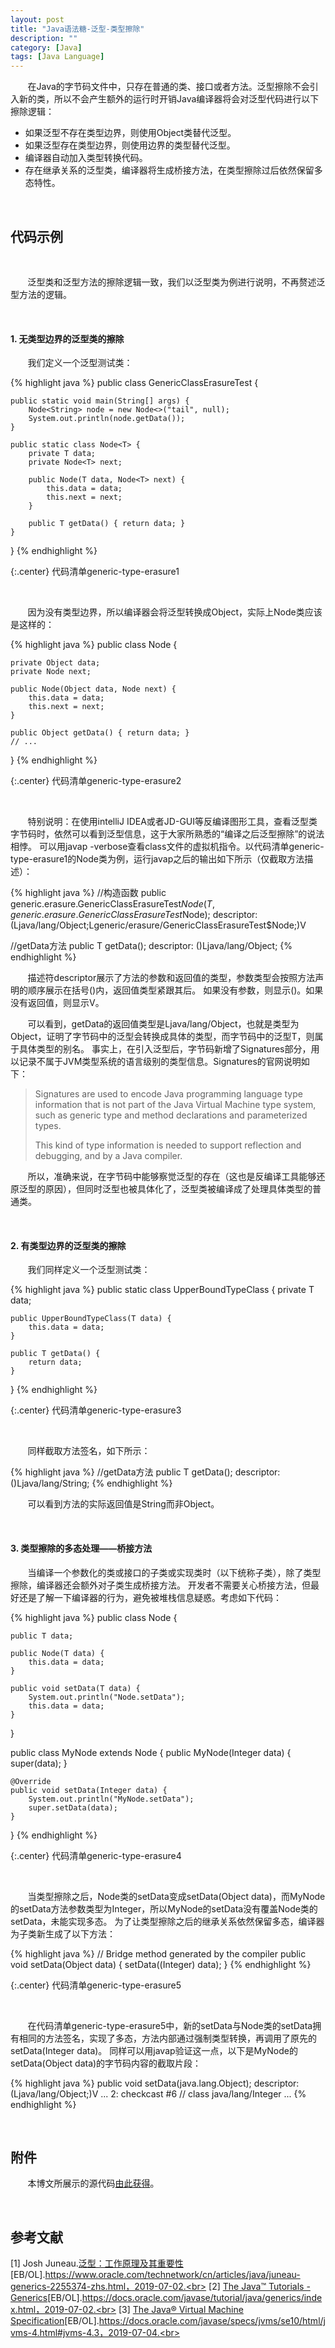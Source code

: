 ```yaml
---
layout: post
title: "Java语法糖-泛型-类型擦除"
description: ""
category: [Java]
tags: [Java Language]
---
```

<link rel="stylesheet" href="{{ site.baseurl }}/css/pygments.css">

&#160; &#160; &#160; &#160;在Java的字节码文件中，只存在普通的类、接口或者方法。泛型擦除不会引入新的类，所以不会产生额外的运行时开销Java编译器将会对泛型代码进行以下擦除逻辑：

* 如果泛型不存在类型边界，则使用Object类替代泛型。
* 如果泛型存在类型边界，则使用边界的类型替代泛型。
* 编译器自动加入类型转换代码。
* 存在继承关系的泛型类，编译器将生成桥接方法，在类型擦除过后依然保留多态特性。

<br>

## 代码示例

<br>

&#160; &#160; &#160; &#160;泛型类和泛型方法的擦除逻辑一致，我们以泛型类为例进行说明，不再赘述泛型方法的逻辑。

<br>

#### 1. 无类型边界的泛型类的擦除

&#160; &#160; &#160; &#160;我们定义一个泛型测试类：

{% highlight java %}
public class GenericClassErasureTest {

    public static void main(String[] args) {
        Node<String> node = new Node<>("tail", null);
        System.out.println(node.getData());
    }

    public static class Node<T> {
        private T data;
        private Node<T> next;

        public Node(T data, Node<T> next) {
            this.data = data;
            this.next = next;
        }

        public T getData() { return data; }
    }
}
{% endhighlight %}

{:.center}
代码清单generic-type-erasure1

<br>

&#160; &#160; &#160; &#160;因为没有类型边界，所以编译器会将泛型转换成Object，实际上Node类应该是这样的：

{% highlight java %}
public class Node {

    private Object data;
    private Node next;

    public Node(Object data, Node next) {
        this.data = data;
        this.next = next;
    }

    public Object getData() { return data; }
    // ...
}
{% endhighlight %}

{:.center}
代码清单generic-type-erasure2

<br>

&#160; &#160; &#160; &#160;特别说明：在使用intelliJ IDEA或者JD-GUI等反编译图形工具，查看泛型类字节码时，依然可以看到泛型信息，这于大家所熟悉的“编译之后泛型擦除”的说法相悖。
可以用javap -verbose查看class文件的虚拟机指令。以代码清单generic-type-erasure1的Node类为例，运行javap之后的输出如下所示（仅截取方法描述）：

{% highlight java %}
//构造函数
public generic.erasure.GenericClassErasureTest$Node(T, generic.erasure.GenericClassErasureTest$Node<T>);
descriptor: (Ljava/lang/Object;Lgeneric/erasure/GenericClassErasureTest$Node;)V

//getData方法
public T getData();
descriptor: ()Ljava/lang/Object;
{% endhighlight %}

&#160; &#160; &#160; &#160;描述符descriptor展示了方法的参数和返回值的类型，参数类型会按照方法声明的顺序展示在括号()内，返回值类型紧跟其后。
如果没有参数，则显示()。如果没有返回值，则显示V。

&#160; &#160; &#160; &#160;可以看到，getData的返回值类型是Ljava/lang/Object，也就是类型为Object，证明了字节码中的泛型会转换成具体的类型，而字节码中的泛型T，则属于具体类型的别名。
事实上，在引入泛型后，字节码新增了Signatures部分，用以记录不属于JVM类型系统的语言级别的类型信息。Signatures的官网说明如下：

> Signatures are used to encode Java programming language type information that is not part of the Java Virtual Machine type system, such as generic type and method declarations and parameterized types.
> 
> This kind of type information is needed to support reflection and debugging, and by a Java compiler.

&#160; &#160; &#160; &#160;所以，准确来说，在字节码中能够察觉泛型的存在（这也是反编译工具能够还原泛型的原因），但同时泛型也被具体化了，泛型类被编译成了处理具体类型的普通类。

<br>

#### 2. 有类型边界的泛型类的擦除

&#160; &#160; &#160; &#160;我们同样定义一个泛型测试类：

{% highlight java %}
public static class UpperBoundTypeClass<T extends String> {
    private T data;

    public UpperBoundTypeClass(T data) {
        this.data = data;
    }

    public T getData() {
        return data;
    }
}
{% endhighlight %}

{:.center}
代码清单generic-type-erasure3

<br>

&#160; &#160; &#160; &#160;同样截取方法签名，如下所示：

{% highlight java %}
//getData方法
public T getData();
descriptor: ()Ljava/lang/String;
{% endhighlight %}

&#160; &#160; &#160; &#160;可以看到方法的实际返回值是String而非Object。

<br>

#### 3. 类型擦除的多态处理——桥接方法

&#160; &#160; &#160; &#160;当编译一个参数化的类或接口的子类或实现类时（以下统称子类），除了类型擦除，编译器还会额外对子类生成桥接方法。
开发者不需要关心桥接方法，但最好还是了解一下编译器的行为，避免被堆栈信息疑惑。考虑如下代码：

{% highlight java %}
public class Node<T> {

    public T data;

    public Node(T data) {
        this.data = data;
    }

    public void setData(T data) {
        System.out.println("Node.setData");
        this.data = data;
    }
}

public class MyNode extends Node<Integer> {
    public MyNode(Integer data) {
        super(data);
    }

    @Override
    public void setData(Integer data) {
        System.out.println("MyNode.setData");
        super.setData(data);
    }

}
{% endhighlight %}

{:.center}
代码清单generic-type-erasure4

<br>

&#160; &#160; &#160; &#160;当类型擦除之后，Node类的setData变成setData(Object data)，而MyNode的setData方法参数类型为Integer，所以MyNode的setData没有覆盖Node类的setData，未能实现多态。
为了让类型擦除之后的继承关系依然保留多态，编译器为子类新生成了以下方法：

{% highlight java %}
// Bridge method generated by the compiler
public void setData(Object data) {
    setData((Integer) data);
}
{% endhighlight %}

{:.center}
代码清单generic-type-erasure5

<br>

&#160; &#160; &#160; &#160;在代码清单generic-type-erasure5中，新的setData与Node类的setData拥有相同的方法签名，实现了多态，方法内部通过强制类型转换，再调用了原先的setData(Integer data)。
同样可以用javap验证这一点，以下是MyNode的setData(Object data)的字节码内容的截取片段：

{% highlight java %}
public void setData(java.lang.Object);
descriptor: (Ljava/lang/Object;)V
...
2: checkcast     #6                  // class java/lang/Integer
...
{% endhighlight %}

<br>

## 附件

&#160; &#160; &#160; &#160;本博文所展示的源代码[由此获得](https://github.com/leesir/blog_code/tree/master/src/generic/erasure)。

<br>

## 参考文献

[1] Josh Juneau.[泛型：工作原理及其重要性](https://www.oracle.com/technetwork/cn/articles/java/juneau-generics-2255374-zhs.html)[EB/OL].https://www.oracle.com/technetwork/cn/articles/java/juneau-generics-2255374-zhs.html，2019-07-02.<br>
[2] [The Java™ Tutorials - Generics](https://docs.oracle.com/javase/tutorial/java/generics/index.html)[EB/OL].https://docs.oracle.com/javase/tutorial/java/generics/index.html，2019-07-02.<br>
[3] [The Java® Virtual Machine Specification](https://docs.oracle.com/javase/specs/jvms/se10/html/jvms-4.html#jvms-4.3)[EB/OL].https://docs.oracle.com/javase/specs/jvms/se10/html/jvms-4.html#jvms-4.3，2019-07-04.<br>